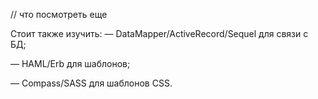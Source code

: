 // что посмотреть еще

Стоит также изучить:
— DataMapper/ActiveRecord/Sequel для связи с БД;

— HAML/Erb для шаблонов;

— Compass/SASS для шаблонов CSS.
